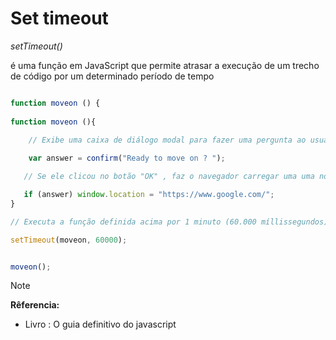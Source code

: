 
# Set timeout 

  _setTimeout()_ <p> é uma função em JavaScript que permite atrasar a execução de um trecho de código por um determinado período de tempo </P>

```javascript

function moveon () {
   
function moveon (){
   
    // Exibe uma caixa de diálogo modal para fazer uma pergunta ao usuário

    var answer = confirm("Ready to move on ? ");

   // Se ele clicou no botão "OK" , faz o navegador carregar uma uma nova página .

   if (answer) window.location = "https://www.google.com/";
}

// Executa a função definida acima por 1 minuto (60.000 míllissegundos) a partir

setTimeout(moveon, 60000);


moveon();


```

> [!NOTE]
> <strong> Rêferencia: </strong>
> * Livro : O guia definitivo do javascript

